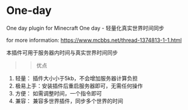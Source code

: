 # One-day
One day plugin for Minecraft
One day - 轻量化真实世界时间同步

for more information:
https://www.mcbbs.net/thread-1374813-1-1.html

本插件可用于服务器内时间与真实世界时间同步

>>优点

1. 轻量：    插件大小小于5kb，不会增加服务器计算负担     
2. 极易上手：安装插件后重启服务器即可，无需任何操作
3. 方便：    如需调整时间，一个指令即可                          
4. 兼容：    兼容多世界插件，同步多个世界的时间          
